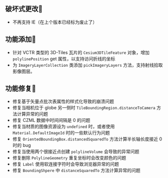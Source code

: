 ## 破坏式更改📣

- 不再支持 IE（在上个版本已经标为废止了）

## 功能添加🎉

- 针对 VCTR 类型的 3D-Tiles 瓦片的 `Cesium3DTileFeature` 对象，增加 `polylinePosition` get 属性，以支持访问折线的坐标
- 为 `ImageryLayerCollection` 类添加 `pickImageryLayers` 方法，支持射线拾取影像图层。

## 功能修复🔧

- 修复基于矢量点批次表属性的样式化导致的崩溃问题
- 修复当相机位于 globe 另一侧时 `TileBoundingRegion.distanceToCamera` 方法计算异常的问题
- 修复 CZML 数据中时间间隔是 0 的问题
- 修复当材质的图像资源设为 `undefined` 时，或者使用 `Material.DefaultImageId` 时的一些默认行为问题
- 修复 `OrientedBoundingBox.distancedSquaredTo` 方法计算半长轴长度接近 0 时的 bug
- 修复当使用两个很接近点创建 `polylineVolume` 会导致的异常问题
- 修复删除 `PolylineGeometry` 重复坐标时会改变颜色的问题
- 修复 `Label` 使用软连接字符时会导致浏览器异常的问题
- 修复 `BoundingShpere` 中 `distanceSquaredTo` 方法计算异常的问题

